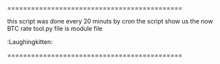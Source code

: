 
============================================

this script was done every 20 minuts by cron
the script show us the now BTC rate
tool.py file is module file

:Laughingkitten:

============================================
